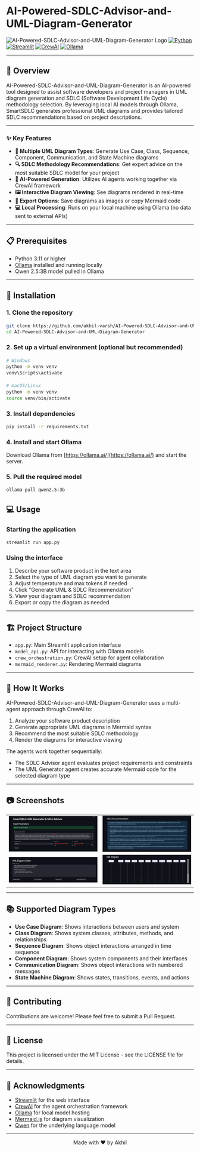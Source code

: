 # AI-Powered-SDLC-Advisor-and-UML-Diagram-Generator

![AI-Powered-SDLC-Advisor-and-UML-Diagram-Generator Logo](https://img.shields.io/badge/SmartSDLC-UML%20%26%20SDLC%20Advisor-blue)
[![Python](https://img.shields.io/badge/Python-3.11+-green.svg)](https://www.python.org/downloads/)
[![Streamlit](https://img.shields.io/badge/Streamlit-1.26+-red.svg)](https://streamlit.io/)
[![CrewAI](https://img.shields.io/badge/CrewAI-Latest-orange.svg)](https://github.com/crewai/crewai)
[![Ollama](https://img.shields.io/badge/Ollama-Latest-purple.svg)](https://ollama.ai/)

---

## 📌 Overview

AI-Powered-SDLC-Advisor-and-UML-Diagram-Generator is an AI-powered tool designed to assist software developers and project managers in UML diagram generation and SDLC (Software Development Life Cycle) methodology selection. By leveraging local AI models through Ollama, SmartSDLC generates professional UML diagrams and provides tailored SDLC recommendations based on project descriptions.

---

### ✨ Key Features

- **🔄 Multiple UML Diagram Types**: Generate Use Case, Class, Sequence, Component, Communication, and State Machine diagrams
- **🔍 SDLC Methodology Recommendations**: Get expert advice on the most suitable SDLC model for your project
- **🤖 AI-Powered Generation**: Utilizes AI agents working together via CrewAI framework
- **🖼️ Interactive Diagram Viewing**: See diagrams rendered in real-time
- **🔽 Export Options**: Save diagrams as images or copy Mermaid code
- **💻 Local Processing**: Runs on your local machine using Ollama (no data sent to external APIs)

---

## 📋 Prerequisites

- Python 3.11 or higher
- [Ollama](https://ollama.ai/) installed and running locally
- Qwen 2.5:3B model pulled in Ollama

---

## 🚀 Installation

### 1. Clone the repository
```bash
git clone https://github.com/akhil-varsh/AI-Powered-SDLC-Advisor-and-UML-Diagram-Generator.git
cd AI-Powered-SDLC-Advisor-and-UML-Diagram-Generator
```

### 2. Set up a virtual environment (optional but recommended)
```bash
# Windows
python -m venv venv
venv\Scripts\activate

# macOS/Linux
python -m venv venv
source venv/bin/activate
```

### 3. Install dependencies
```bash
pip install -r requirements.txt
```

### 4. Install and start Ollama
Download Ollama from [https://ollama.ai/](https://ollama.ai/) and start the server.

### 5. Pull the required model
```bash
ollama pull qwen2.5:3b
```

## 💻 Usage

### Starting the application
```bash
streamlit run app.py
```

### Using the interface
1. Describe your software product in the text area
2. Select the type of UML diagram you want to generate
3. Adjust temperature and max tokens if needed
4. Click "Generate UML & SDLC Recommendation"
5. View your diagram and SDLC recommendation
6. Export or copy the diagram as needed

---

## 🏗️ Project Structure

- `app.py`: Main Streamlit application interface
- `model_api.py`: API for interacting with Ollama models
- `crew_orchestration.py`: CrewAI setup for agent collaboration
- `mermaid_renderer.py`: Rendering Mermaid diagrams

---

## 🔄 How It Works

AI-Powered-SDLC-Advisor-and-UML-Diagram-Generator uses a multi-agent approach through CrewAI to:

1. Analyze your software product description
2. Generate appropriate UML diagrams in Mermaid syntax
3. Recommend the most suitable SDLC methodology
4. Render the diagrams for interactive viewing

The agents work together sequentially:
- The SDLC Advisor agent evaluates project requirements and constraints
- The UML Generator agent creates accurate Mermaid code for the selected diagram type

---

## 📷 Screenshots

<table>
  <tr>
    <td><img src="images/Screenshot 2025-04-29 010202.png" alt="SmartSDLC Screenshot 1" width="100%"></td>
    <td><img src="images/Screenshot 2025-04-29 010212.png" alt="SmartSDLC Screenshot 2" width="100%"></td>
  </tr>
  <tr>
    <td><img src="images/Screenshot 2025-04-29 010223.png" alt="SmartSDLC Screenshot 3" width="100%"></td>
    <td><img src="images/Screenshot 2025-04-29 010232.png" alt="SmartSDLC Screenshot 4" width="100%"></td>
  </tr>
</table>

---

## 📚 Supported Diagram Types

- **Use Case Diagram**: Shows interactions between users and system
- **Class Diagram**: Shows system classes, attributes, methods, and relationships
- **Sequence Diagram**: Shows object interactions arranged in time sequence
- **Component Diagram**: Shows system components and their interfaces
- **Communication Diagram**: Shows object interactions with numbered messages
- **State Machine Diagram**: Shows states, transitions, events, and actions

---

## 🤝 Contributing

Contributions are welcome! Please feel free to submit a Pull Request.

---

## 📜 License

This project is licensed under the MIT License - see the LICENSE file for details.

---

## 🙏 Acknowledgments

- [Streamlit](https://streamlit.io/) for the web interface
- [CrewAI](https://github.com/crewai/crewai) for the agent orchestration framework
- [Ollama](https://ollama.ai/) for local model hosting
- [Mermaid.js](https://mermaid-js.github.io/mermaid/) for diagram visualization
- [Qwen](https://huggingface.co/qwen) for the underlying language model

---


<p align="center">
  Made with ❤️ by Akhil
</p>